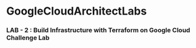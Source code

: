 # GoogleCloudArchitectLabs

### LAB - 2 : Build Infrastructure with Terraform on Google Cloud Challenge Lab

